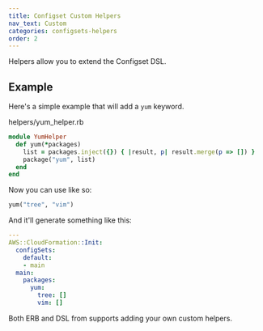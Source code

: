 ```yaml
---
title: Configset Custom Helpers
nav_text: Custom
categories: configsets-helpers
order: 2
---
```


Helpers allow you to extend the Configset DSL.

## Example

Here's a simple example that will add a `yum` keyword.

helpers/yum_helper.rb

```ruby
module YumHelper
  def yum(*packages)
    list = packages.inject({}) { |result, p| result.merge(p => []) }
    package("yum", list)
  end
end
```

Now you can use like so:

```ruby
yum("tree", "vim")
```

And it'll generate something like this:

```yaml
---
AWS::CloudFormation::Init:
  configSets:
    default:
    - main
  main:
    packages:
      yum:
        tree: []
        vim: []
```

Both ERB and DSL from supports adding your own custom helpers.



